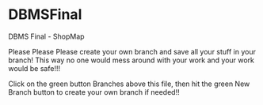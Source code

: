 # DBMSFinal
DBMS Final - ShopMap

Please Please Please create your own branch and save all your stuff in your branch! This way no one would mess around with your work and your work would be safe!!!

Click on the green button Branches above this file, then hit the green New Branch button to create your own branch if needed!!
